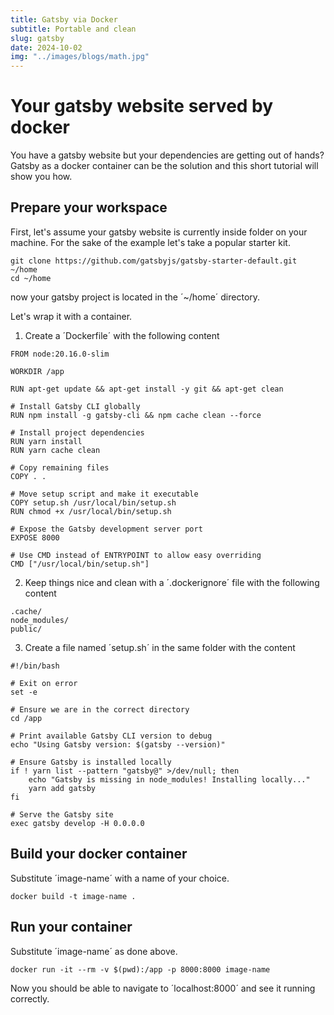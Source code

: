 ```yaml
---
title: Gatsby via Docker
subtitle: Portable and clean
slug: gatsby
date: 2024-10-02
img: "../images/blogs/math.jpg"
---
```


# Your gatsby website served by docker

You have a gatsby website but your dependencies are getting out of hands?
Gatsby as a docker container can be the solution and this short tutorial will show you how.

## Prepare your workspace

First, let's assume your gatsby website is currently inside folder on your machine.
For the sake of the example let's take a popular starter kit.

```
git clone https://github.com/gatsbyjs/gatsby-starter-default.git ~/home
cd ~/home
```

now your gatsby project is located in the ´~/home´ directory.

Let's wrap it with a container.

1. Create a ´Dockerfile´ with the following content

```
FROM node:20.16.0-slim

WORKDIR /app

RUN apt-get update && apt-get install -y git && apt-get clean

# Install Gatsby CLI globally
RUN npm install -g gatsby-cli && npm cache clean --force

# Install project dependencies
RUN yarn install
RUN yarn cache clean

# Copy remaining files
COPY . .

# Move setup script and make it executable
COPY setup.sh /usr/local/bin/setup.sh
RUN chmod +x /usr/local/bin/setup.sh

# Expose the Gatsby development server port
EXPOSE 8000

# Use CMD instead of ENTRYPOINT to allow easy overriding
CMD ["/usr/local/bin/setup.sh"]
```

2. Keep things nice and clean with a ´.dockerignore´ file with the following content

```
.cache/
node_modules/
public/
```

3. Create a file named ´setup.sh´ in the same folder with the content

```
#!/bin/bash

# Exit on error
set -e

# Ensure we are in the correct directory
cd /app

# Print available Gatsby CLI version to debug
echo "Using Gatsby version: $(gatsby --version)"

# Ensure Gatsby is installed locally
if ! yarn list --pattern "gatsby@" >/dev/null; then
    echo "Gatsby is missing in node_modules! Installing locally..."
    yarn add gatsby
fi

# Serve the Gatsby site
exec gatsby develop -H 0.0.0.0
```

## Build your docker container

Substitute ´image-name´ with a name of your choice.

```
docker build -t image-name .
```

## Run your container

Substitute ´image-name´ as done above.

```
docker run -it --rm -v $(pwd):/app -p 8000:8000 image-name
```

Now you should be able to navigate to ´localhost:8000´ and see it running correctly.
